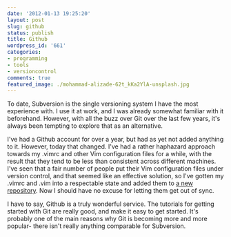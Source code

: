 ```yaml
---
date: '2012-01-13 19:25:20'
layout: post
slug: github
status: publish
title: Github
wordpress_id: '661'
categories:
- programming
- tools
- versioncontrol
comments: true
featured_image: ./mohammad-alizade-62t_kKa2YlA-unsplash.jpg
---
```


To date, Subversion is the single versioning system I have the most experience with. I use it at work, and I was already somewhat familiar with it beforehand. However, with all the buzz over Git over the last few years, it's always been tempting to explore that as an alternative.

I've had a Github account for over a year, but had as yet not added anything to it. However, today that changed. I've had a rather haphazard approach towards my .vimrc and other Vim configuration files for a while, with the result that they tend to be less than consistent across different machines. I've seen that a fair number of people put their Vim configuration files under version control, and that seemed like an effective solution, so I've gotten my .vimrc and .vim into a respectable state and added them to [a new repository](https://github.com/matthewbdaly/My-vim-configuration). Now I should have no excuse for letting them get out of sync.

I have to say, Github is a truly wonderful service. The tutorials for getting started with Git are really good, and make it easy to get started. It's probably one of the main reasons why Git is becoming more and more popular- there isn't really anything comparable for Subversion.

